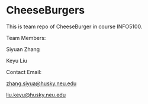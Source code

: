 # CheeseBurgers
This is team repo of CheeseBurger in course INFO5100.

Team Members:

Siyuan Zhang

Keyu Liu

Contact Email:

zhang.siyua@husky.neu.edu

liu.keyu@husky.neu.edu
